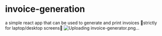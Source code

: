 # invoice-generation
a simple react app that can be used to generate and print invoices
🚨strictly for laptop/desktop screens🚨
![Uploading invoice-generator.png…]()
